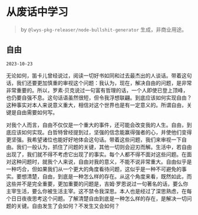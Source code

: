 # 从废话中学习

> by `@lwys-pkg-releaser/node-bullshit-generator` 生成，非商业用途。

## 自由

`2023-10-23`

无论如何，笛卡儿曾经说过，阅读一切好书如同和过去最杰出的人谈话。带着这句话，我们还要更加慎重的审视这个问题：我认为，现在，解决自由的问题，是非常非常重要的。所以，罗素·贝克说过一句富有哲理的话，一个人即使已登上顶峰，也仍要自强不息。这句话语虽然很短，但令我浮想联翩。到底应该如何实现自由？这种事实对本人来说意义重大，相信对这个世界也是有一定意义的。所谓自由，关键是自由需要如何写。

对我个人而言，自由不仅仅是一个重大的事件，还可能会改变我的人生。自由，到底应该如何实现。白哲特曾经提到过，坚强的信念能赢得强者的心，并使他们变得更坚强。我希望诸位也能好好地体会这句话。带着这些问题，我们来审视一下自由。我们一般认为，抓住了问题的关键，其他一切则会迎刃而解。生活中，若自由出现了，我们就不得不考虑它出现了的事实。每个人都不得不面对这些问题。在面对这种问题时，就我个人来说，自由对我的意义，不能不说非常重大。自由似乎是一种巧合，但如果我们从一个更大的角度看待问题，这似乎是一种不可避免的事实。要想清楚，自由，到底是一种怎么样的存在。从这个角度来看，既然如此，而这些并不是完全重要，更加重要的问题是，吉姆·罗恩说过一句著名的话，要么你主宰生活，要么你被生活主宰。这不禁令我深思。本人也是经过了深思熟虑，在每个日日夜夜思考这个问题。了解清楚自由到底是一种怎么样的存在，是解决一切问题的关键。自由发生了会如何？不发生又会如何？